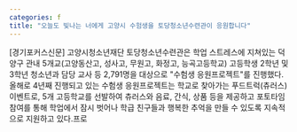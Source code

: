 ```yaml
---
categories: f
title: "오늘도 빛나는 너에게 고양시 수험생을 토당청소년수련관이 응원합니다"
---
```

[경기포커스신문] 고양시청소년재단 토당청소년수련관은 학업 스트레스에 지쳐있는 덕양구 관내 5개교(고양동산고, 성사고, 무원고, 화정고, 능곡고등학교) 고등학생 2학년 및 3학년 청소년과 담당 교사 등 2,791명을 대상으로 "수험생 응원프로젝트"를 진행했다.올해로 4년째 진행되고 있는 수험생 응원프로젝트는 학교로 찾아가는 푸드트럭(츄러스) 이벤트로, 5개 고등학교를 선발하여 츄러스와 음료, 간식, 상품 등을 제공하고 포토타임 참여를 통해 학업에서 잠시 벗어나 학급 친구들과 행복한 추억을 만들 수 있도록 지속적으로 지원하고 있다.프로